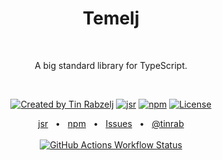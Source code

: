<p align="center">
  <h1 align="center" style="text-decoration:none;">Temelj</h1>
  <br/>
  <p align="center">
    A big standard library for TypeScript.
  </p>
</p>
<br/>
<p align="center">
  <a href="https://twitter.com/tinrab" rel="nofollow"><img src="https://img.shields.io/badge/created%20by-@tinrab-1d9bf0.svg" alt="Created by Tin Rabzelj"></a>
  <a href="https://jsr.io/@flinect/temelj" rel="nofollow"><img src="https://jsr.io/badges/@flinect/temelj" alt="jsr"></a>
  <a href="https://www.npmjs.com/package/@flinect/temelj" rel="nofollow"><img src="https://img.shields.io/npm/dw/%40flinect%2Ftemelj" alt="npm"></a>
  <a href="https://opensource.org/licenses/MIT" rel="nofollow"><img src="https://img.shields.io/github/license/flinect/temelj" alt="License"></a>
  <!-- <a href="https://github.com/flinect/temelj" rel="nofollow"><img src="https://img.shields.io/github/stars/flinect/temelj" alt="stars"></a> -->
</p>

<div align="center">
  <a href="https://jsr.io/@flinect/temelj">jsr</a>
  <span>&nbsp;&nbsp;•&nbsp;&nbsp;</span>
  <a href="https://www.npmjs.com/package/@flinect/temelj">npm</a>
  <span>&nbsp;&nbsp;•&nbsp;&nbsp;</span>
  <a href="https://github.com/flinect/temelj/issues/new">Issues</a>
  <span>&nbsp;&nbsp;•&nbsp;&nbsp;</span>
  <a href="https://twitter.com/tinrab">@tinrab</a>
  <br />
</div>

<br/>

<div align="center">
  <a href="https://github.com/flinect/temelj/actions" rel="nofollow"><img alt="GitHub Actions Workflow Status" src="https://img.shields.io/github/actions/workflow/status/flinect/temelj/test.yaml"></a>
</div>

<br/>
<br/>
